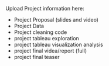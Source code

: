 Upload Project information here:

- Project Proposal (slides and video)
- Project Data
- Project cleaning code
- project tableau exploration
- project tableau visualization analysis
- project final videa/report (full)
- project final teaser
